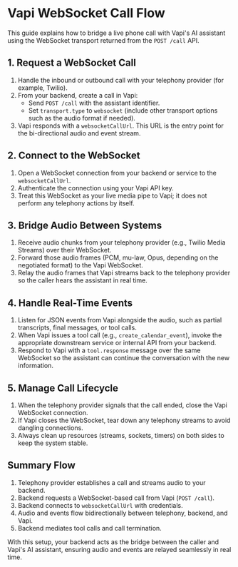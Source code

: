 # Vapi WebSocket Call Flow

This guide explains how to bridge a live phone call with Vapi's AI assistant using the WebSocket transport returned from the `POST /call` API.

## 1. Request a WebSocket Call
1. Handle the inbound or outbound call with your telephony provider (for example, Twilio).
2. From your backend, create a call in Vapi:
   - Send `POST /call` with the assistant identifier.
   - Set `transport.type` to `websocket` (include other transport options such as the audio format if needed).
3. Vapi responds with a `websocketCallUrl`. This URL is the entry point for the bi-directional audio and event stream.

## 2. Connect to the WebSocket
1. Open a WebSocket connection from your backend or service to the `websocketCallUrl`.
2. Authenticate the connection using your Vapi API key.
3. Treat this WebSocket as your live media pipe to Vapi; it does not perform any telephony actions by itself.

## 3. Bridge Audio Between Systems
1. Receive audio chunks from your telephony provider (e.g., Twilio Media Streams) over their WebSocket.
2. Forward those audio frames (PCM, mu-law, Opus, depending on the negotiated format) to the Vapi WebSocket.
3. Relay the audio frames that Vapi streams back to the telephony provider so the caller hears the assistant in real time.

## 4. Handle Real-Time Events
1. Listen for JSON events from Vapi alongside the audio, such as partial transcripts, final messages, or tool calls.
2. When Vapi issues a tool call (e.g., `create_calendar_event`), invoke the appropriate downstream service or internal API from your backend.
3. Respond to Vapi with a `tool.response` message over the same WebSocket so the assistant can continue the conversation with the new information.

## 5. Manage Call Lifecycle
1. When the telephony provider signals that the call ended, close the Vapi WebSocket connection.
2. If Vapi closes the WebSocket, tear down any telephony streams to avoid dangling connections.
3. Always clean up resources (streams, sockets, timers) on both sides to keep the system stable.

## Summary Flow
1. Telephony provider establishes a call and streams audio to your backend.
2. Backend requests a WebSocket-based call from Vapi (`POST /call`).
3. Backend connects to `websocketCallUrl` with credentials.
4. Audio and events flow bidirectionally between telephony, backend, and Vapi.
5. Backend mediates tool calls and call termination.

With this setup, your backend acts as the bridge between the caller and Vapi's AI assistant, ensuring audio and events are relayed seamlessly in real time.

